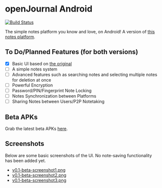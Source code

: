 # openJournal Android
[![Build Status](https://travis-ci.com/zanedb/open-journal-android.svg?token=2seZBxqU82mg9skmxMZY&branch=master)](https://travis-ci.com/zanedb/open-journal-android)

The simple notes platform you know and love, on Android! A version of [this notes platform](https://github.com/openssf/open-journal).
## To Do/Planned Features (for both versions)
- [x] Basic UI based on [the original](https://github.com/openssf/open-journal)
- [ ] A simple notes system
- [ ] Advanced features such as searching notes and selecting multiple notes for deletion at once
- [ ] Powerful Encryption
- [ ] Password/PIN/Fingerprint Note Locking
- [ ] Notes Synchronization between Platforms
- [ ] Sharing Notes between Users/P2P Notetaking
## Beta APKs
Grab the latest beta APKs [here](https://github.com/zanedb/open-journal-android/releases).
## Screenshots
Below are some basic screenshots of the UI. No note-saving functionality has been added yet.
- [v0.1-beta-screenshot1.png](https://www.dropbox.com/s/lks9lfw6e4ugx1f/v0.1-beta-screenshot1.png?dl=1)
- [v0.1-beta-screenshot2.png](https://www.dropbox.com/s/gp7sc39dkcodayb/v0.1-beta-screenshot2.png?dl=1)
- [v0.1-beta-screenshot3.png](https://www.dropbox.com/s/evu7kcgyutg92z8/v0.1-beta-screenshot3.png?dl=1)
